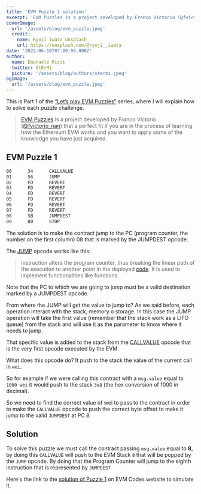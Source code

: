 ```yaml
---
title: 'EVM Puzzle 1 solution'
excerpt: 'EVM Puzzles is a project developed by Franco Victorio (@fvictorio_nan) that is a perfect fit if you are in the process of learning how the Ethereum EVM works, and you want to apply some of the knowledge you have just acquired.'
coverImage:
  url: '/assets/blog/evm_puzzle.jpeg'
  credit:
    name: Ryoji Iwata Unsplash
    url: https://unsplash.com/@ryoji__iwata
date: '2022-06-10T07:00:00.000Z'
author:
  name: Emanuele Ricci
  twitter: StErMi
  picture: '/assets/blog/authors/stermi.jpeg'
ogImage:
  url: '/assets/blog/evm_puzzle.jpeg'
---
```


This is Part 1 of the [“Let’s play EVM Puzzles”](https://stermi.xyz/blog/lets-play-evm-puzzles) series, where I will explain how to solve each puzzle challenge.

> [EVM Puzzles](https://github.com/fvictorio/evm-puzzles) is a project developed by Franco Victorio ([@fvictorio_nan](https://twitter.com/fvictorio_nan)) that a perfect fit if you are in the process of learning how the Ethereum EVM works and you want to apply some of the knowledge you have just acquired.

## EVM Puzzle 1

```bash
00      34      CALLVALUE
01      56      JUMP
02      FD      REVERT
03      FD      REVERT
04      FD      REVERT
05      FD      REVERT
06      FD      REVERT
07      FD      REVERT
08      5B      JUMPDEST
09      00      STOP
```

The solution is to make the contract jump to the PC (program counter, the number on the first column) 08 that is marked by the JUMPDEST opcode.

The [JUMP](https://www.evm.codes/#56) opcode works like this:

> Instruction alters the program counter, thus breaking the linear path of the execution to another point in the deployed [code](https://www.evm.codes/about). It is used to implement functionalities like functions.

Note that the PC to which we are going to jump must be a valid destination marked by a JUMPDEST opcode.

From where the JUMP will get the value to jump to? As we said before, each operation interact with the stack, memory o storage. In this case the JUMP operation will take the first value (remember that the stack work as a LIFO queue) from the stack and will use it as the parameter to know where it needs to jump.

That specific value is added to the stack from the [CALLVALUE](https://www.evm.codes/#34) opcode that is the very first opcode executed by the EVM.

What does this opcode do? It push to the stack the value of the current call in `wei`.

So for example if we were calling this contract with a `msg.value` equal to `1000 wei` it would push to the stack `3e8` (the hex conversion of 1000 in decimal).

So we need to find the correct value of wei to pass to the contract in order to make the `CALLVALUE` opcode to push the correct byte offset to make it jump to the valid `JUMPDEST` at PC 8.

## Solution

To solve this puzzle we must call the contract passing `msg.value` equal to **8**, by doing this `CALLVALUE` will push to the EVM Stack `8` that will be popped by the `JUMP` opcode. By doing that the Program Counter will jump to the eighth instruction that is represented by `JUMPDEST`

Here's the link to the [solution of Puzzle 1](https://www.evm.codes/playground?callValue=8&unit=Wei&callData=&codeType=Bytecode&code=%273456FDFDFDFDFDFD5B00%27_) on EVM Codes website to simulate it.
